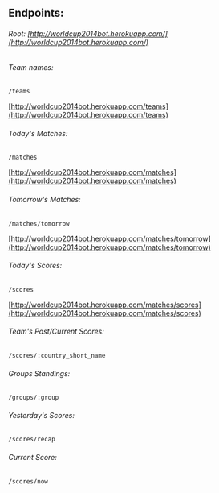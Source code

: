 ## Endpoints:

###### Root: [http://worldcup2014bot.herokuapp.com/](http://worldcup2014bot.herokuapp.com/)

###### Team names:

```
/teams
```

[http://worldcup2014bot.herokuapp.com/teams](http://worldcup2014bot.herokuapp.com/teams)

###### Today's Matches:

```
/matches
```

[http://worldcup2014bot.herokuapp.com/matches](http://worldcup2014bot.herokuapp.com/matches)

###### Tomorrow's Matches:

```
/matches/tomorrow
```

[http://worldcup2014bot.herokuapp.com/matches/tomorrow](http://worldcup2014bot.herokuapp.com/matches/tomorrow)


###### Today's Scores:

```
/scores
```

[http://worldcup2014bot.herokuapp.com/matches/scores](http://worldcup2014bot.herokuapp.com/matches/scores)


###### Team's Past/Current Scores:

```
/scores/:country_short_name
```

###### Groups Standings:

```
/groups/:group
```

###### Yesterday's Scores:

```
/scores/recap
```

###### Current Score:

```
/scores/now
```
